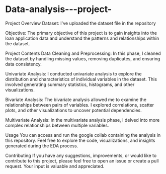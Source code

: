 # Data-analysis---project-
Project Overview
Dataset: I've uploaded the dataset file in the repository 

Objective: The primary objective of this project is to gain insights into the loan application data and understand the patterns and relationships within the dataset.

Project Contents
Data Cleaning and Preprocessing: In this phase, I cleaned the dataset by handling missing values, removing duplicates, and ensuring data consistency.

Univariate Analysis: I conducted univariate analysis to explore the distribution and characteristics of individual variables in the dataset. This involved generating summary statistics, histograms, and other visualizations.

Bivariate Analysis: The bivariate analysis allowed me to examine the relationships between pairs of variables. I explored correlations, scatter plots, and other visualizations to uncover potential dependencies.

Multivariate Analysis: In the multivariate analysis phase, I delved into more complex relationships between multiple variables.

Usage
You can access and run the google collab containing the analysis in this repository. Feel free to explore the code, visualizations, and insights generated during the EDA process.

Contributing
If you have any suggestions, improvements, or would like to contribute to this project, please feel free to open an issue or create a pull request. Your input is valuable and appreciated.
